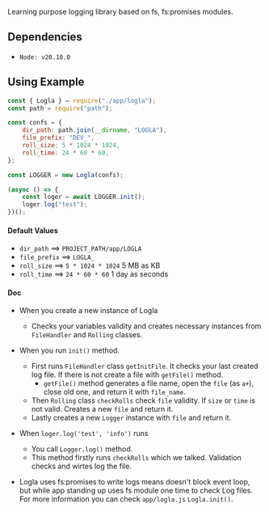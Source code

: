 Learning purpose logging library based on fs, fs:promises modules.

## Dependencies
- `Node: v20.10.0`

## Using Example

```js
const { Logla } = require("./app/logla");
const path = require("path");

const confs = {
    dir_path: path.join(__dirname, "LOGLA"),
    file_prefix: "DEV_",
    roll_size: 5 * 1024 * 1024,
    roll_time: 24 * 60 * 60,
};

const LOGGER = new Logla(confs);

(async () => {
    const loger = await LOGGER.init();
    loger.log("test");
})();


```
#### Default Values
- `dir_path` ==> `PROJECT_PATH/app/LOGLA`
- `file_prefix` ==> `LOGLA_`
- `roll_size` ==> `5 * 1024 * 1024` 5 MB as KB
- `roll_time` ==> `24 * 60 * 60` 1 day as seconds

#### Doc
- When you create a new instance of Logla
  - Checks your variables validity and creates necessary instances from `FileHandler` and `Rolling` classes.
- When you run `init()` method.
  - First runs `FileHandler` class `getInitFile`. It checks your last created log file. If there is not create a file with `getFile()` method.
    - `getFile()` method generates a file name, open the `file` (as `a+`), close old one, and return it with `file_name`.
  - Then `Rolling` class `checkRolls` check `file` validity. If `size` or `time` is not valid. Creates a new `file` and return it.
  - Lastly creates a new `Logger` instance with `file` and return it.
- When `loger.log('test', 'info')` runs
  - You call `Logger.log()` method.
  - This method firstly runs `checkRolls` which we talked. Validation checks and wirtes log the file.

- Logla uses fs:promises to write logs means doesn't block event loop, but while app standing up uses fs module one time to check Log files. For more information you can check `app/logla.js` `Logla.init()`.